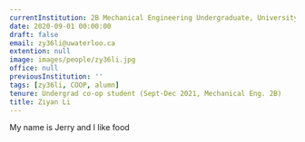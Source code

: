```yaml
---
currentInstitution: 2B Mechanical Engineering Undergraduate, University of Waterloo
date: 2020-09-01 00:00:00
draft: false
email: zy36li@uwaterloo.ca
extention: null
image: images/people/zy36li.jpg
office: null
previousInstitution: ''
tags: [zy36li, COOP, alumn]
tenure: Undergrad co-op student (Sept-Dec 2021, Mechanical Eng. 2B)
title: Ziyan Li
---
```


My name is Jerry and I like food

